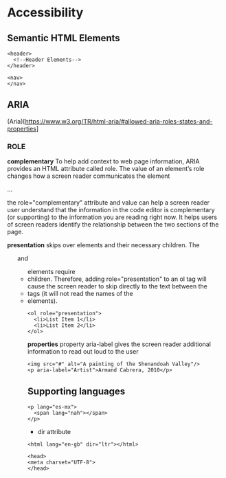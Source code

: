 # Accessibility
## Semantic HTML Elements

```
<header>
  <!--Header Elements-->
</header>

<nav>
</nav>

```

## ARIA
(Aria)[https://www.w3.org/TR/html-aria/#allowed-aria-roles-states-and-properties]
### ROLE

**complementary**
To help add context to web page information, ARIA provides an HTML attribute called role. The value of an element’s role changes how a screen reader communicates the element

<div id="code-editor" role="complementary">
  ...
</div>


the role="complementary" attribute and value can help a screen reader user understand that the information in the code editor is complementary (or supporting) to the information you are reading right now. It helps users of screen readers identify the relationship between the two sections of the page.

**presentation**
skips over elements and their necessary children. The <ol> and <ul> elements require <li> children. Therefore, adding role="presentation" to an ol tag will cause the screen reader to skip directly to the text between the <li> tags (it will not read the names of the <li> elements).
  
```
<ol role="presentation">
  <li>List Item 1</li>
  <li>List Item 2</li>
</ol>
```

**properties**
property aria-label gives the screen reader additional information to read out loud to the user

```
<img src="#" alt="A painting of the Shenandoah Valley"/>
<p aria-label="Artist">Armand Cabrera, 2010</p>
```

## Supporting languages
```
<p lang="es-mx">
  <span lang="nah"></span>
</p>
```

* dir attribute

```
<html lang="en-gb" dir="ltr"></html>
```

```
<head>
<meta charset="UTF-8">
</head>
```


